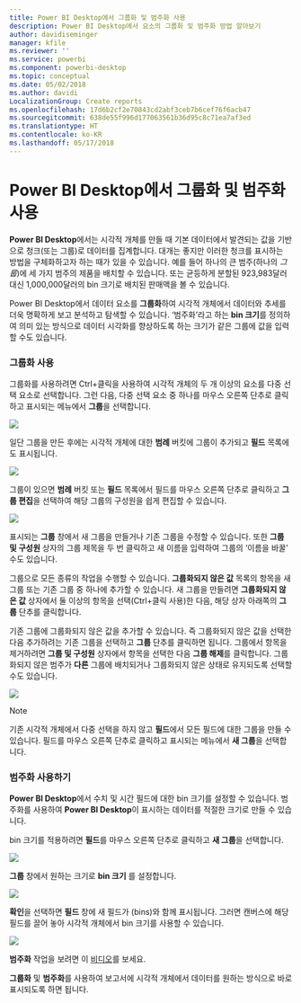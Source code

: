 ```yaml
---
title: Power BI Desktop에서 그룹화 및 범주화 사용
description: Power BI Desktop에서 요소의 그룹화 및 범주화 방법 알아보기
author: davidiseminger
manager: kfile
ms.reviewer: ''
ms.service: powerbi
ms.component: powerbi-desktop
ms.topic: conceptual
ms.date: 05/02/2018
ms.author: davidi
LocalizationGroup: Create reports
ms.openlocfilehash: 17d6b2cf2e70843cd2abf3ceb7b6cef76f6acb47
ms.sourcegitcommit: 638de55f996d177063561b36d95c8c71ea7af3ed
ms.translationtype: HT
ms.contentlocale: ko-KR
ms.lasthandoff: 05/17/2018
---
```

# <a name="use-grouping-and-binning-in-power-bi-desktop"></a>Power BI Desktop에서 그룹화 및 범주화 사용
**Power BI Desktop**에서는 시각적 개체를 만들 때 기본 데이터에서 발견되는 값을 기반으로 청크(또는 그룹)로 데이터를 집계합니다. 대개는 좋지만 이러한 청크를 표시하는 방법을 구체화하고자 하는 때가 있을 수 있습니다. 예를 들어 하나의 큰 범주(하나의 *그룹*)에 세 가지 범주의 제품을 배치할 수 있습니다. 또는 균등하게 분할된 923,983달러 대신 1,000,000달러의 bin 크기로 배치된 판매액을 볼 수 있습니다.

Power BI Desktop에서 데이터 요소를 **그룹화**하여 시각적 개체에서 데이터와 추세를 더욱 명확하게 보고 분석하고 탐색할 수 있습니다. ‘범주화’라고 하는 **bin 크기**를 정의하여 의미 있는 방식으로 데이터 시각화를 향상하도록 하는 크기가 같은 그룹에 값을 입력할 수도 있습니다.

### <a name="using-grouping"></a>그룹화 사용
그룹화를 사용하려면 Ctrl+클릭을 사용하여 시각적 개체의 두 개 이상의 요소를 다중 선택 요소로 선택합니다. 그런 다음, 다중 선택 요소 중 하나를 마우스 오른쪽 단추로 클릭하고 표시되는 메뉴에서 **그룹**을 선택합니다.

![](media/desktop-grouping-and-binning/grouping-binning_1.png)

일단 그룹을 만든 후에는 시각적 개체에 대한 **범례** 버킷에 그룹이 추가되고 **필드** 목록에도 표시됩니다.

![](media/desktop-grouping-and-binning/grouping-binning_2.png)

그룹이 있으면 **범례** 버킷 또는 **필드** 목록에서 필드를 마우스 오른쪽 단추로 클릭하고 **그룹 편집**을 선택하여 해당 그룹의 구성원을 쉽게 편집할 수 있습니다.

![](media/desktop-grouping-and-binning/grouping-binning_3.png)

표시되는 **그룹** 창에서 새 그룹을 만들거나 기존 그룹을 수정할 수 있습니다. 또한 **그룹 및 구성원** 상자의 그룹 제목을 두 번 클릭하고 새 이름을 입력하여 그룹의 ‘이름을 바꿀’ 수도 있습니다.

그룹으로 모든 종류의 작업을 수행할 수 있습니다. **그룹화되지 않은 값** 목록의 항목을 새 그룹 또는 기존 그룹 중 하나에 추가할 수 있습니다. 새 그룹을 만들려면 **그룹화되지 않은 값** 상자에서 둘 이상의 항목을 선택(Ctrl+클릭 사용)한 다음, 해당 상자 아래쪽의 **그룹** 단추를 클릭합니다.

기존 그룹에 그룹화되지 않은 값을 추가할 수 있습니다. 즉 그룹화되지 않은 값을 선택한 다음 추가하려는 기존 그룹을 선택하고 **그룹** 단추를 클릭하면 됩니다. 그룹에서 항목을 제거하려면 **그룹 및 구성원** 상자에서 항목을 선택한 다음 **그룹 해제**를 클릭합니다. 그룹화되지 않은 범주가 **다른** 그룹에 배치되거나 그룹화되지 않은 상태로 유지되도록 선택할 수도 있습니다.

![](media/desktop-grouping-and-binning/grouping-binning_4.png)

> [!NOTE]
> 기존 시각적 개체에서 다중 선택을 하지 않고 **필드**에서 모든 필드에 대한 그룹을 만들 수 있습니다. 필드를 마우스 오른쪽 단추로 클릭하고 표시되는 메뉴에서 **새 그룹**을 선택합니다.
> 
> 

### <a name="using-binning"></a>범주화 사용하기
**Power BI Desktop**에서 수치 및 시간 필드에 대한 bin 크기를 설정할 수 있습니다. 범주화를 사용하여 **Power BI Desktop**이 표시하는 데이터를 적절한 크기로 만들 수 있습니다.

bin 크기를 적용하려면 **필드**를 마우스 오른쪽 단추로 클릭하고 **새 그룹**을 선택합니다.

![](media/desktop-grouping-and-binning/grouping-binning_5.png)

**그룹** 창에서 원하는 크기로 **bin 크기** 를 설정합니다.

![](media/desktop-grouping-and-binning/grouping-binning_6.png)

**확인**을 선택하면 **필드** 창에 새 필드가 (bins)와 함께 표시됩니다. 그러면 캔버스에 해당 필드를 끌어 놓아 시각적 개체에서 bin 크기를 사용할 수 있습니다.

![](media/desktop-grouping-and-binning/grouping-binning_7.png)

**범주화** 작업을 보려면 이 [비디오](https://www.youtube.com/watch?v=BRvdZSfO0DY)를 보세요.

**그룹화** 및 **범주화**를 사용하여 보고서에 시각적 개체에서 데이터를 원하는 방식으로 바로 표시되도록 하면 됩니다.

